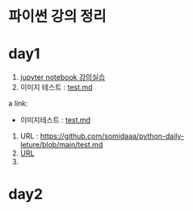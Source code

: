 # 파이썬 강의 정리

# day1
1. [jupyter notebook 강의실습](1-01JupyterNotebook.ipynb)
2. 이미지 테스트 : [test.md](test.md)

a link:
 - 이미지테스트 : <a href='test.md'>test.md</a>

1. URL : https://github.com/somidaaa/python-daily-leture/blob/main/test.md
2. [URL](https://github.com/somidaaa/python-daily-leture/blob/main/test.md)
3. 
# day2
